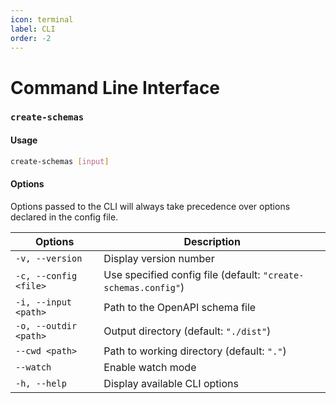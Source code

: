 ```yaml
---
icon: terminal
label: CLI
order: -2
---
```


# Command Line Interface

### `create-schemas`

#### Usage

```bash
create-schemas [input]
```

#### Options

Options passed to the CLI will always take precedence over options declared in
the config file.

| Options | Description |
|-|-|
| `-v, --version` | Display version number |
| `-c, --config <file>` | Use specified config file (default: `"create-schemas.config"`) |
| `-i, --input <path>` | Path to the OpenAPI schema file |
| `-o, --outdir <path>` | Output directory (default: `"./dist"`) |
| `--cwd <path>` | Path to working directory (default: `"."`) |
| `--watch` | Enable watch mode |
| `-h, --help` | Display available CLI options |